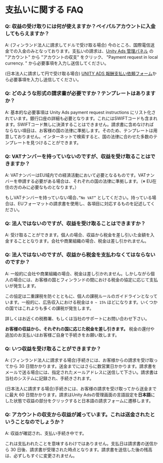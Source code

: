# 支払いに関する FAQ

### Q: 収益の受け取りには何が使えますか？ペイパルアカウントに入金してもらえますか？

A: 
(フィンランド法人に請求してドルで受け取る場合)
今のところ、国際電信送金での入金のみとなっております。支払いの請求は、[Unity Ads 管理パネル][1] の "アカウント" から "アカウントの収支" をクリック、 "Payment request in local currency. " から必要事項を入力し送信してください。

(日本法人に請求して円で受け取る場合)
[UNITY ADS 報酬支払い依頼フォーム](http://unityads.jp/payment_request/)から必要事項を入力し送信してください。

### Q: どのような形式の請求書が必要ですか？テンプレートはありますか？

A: 基本的な必要事項は Unity Ads payment request instructions にリスト化されています。銀行口座の詳細も必要となります。これにはSWIFTコードも含まれます。SWIFTコード無しに決済することはできません。請求書に含めなければならない項目は、お客様の国の法律に準拠します。そのため、テンプレートは用意しておりません。インターネットで検索すると、国の法律に合わせた多数のテンプレートを見つけることができます。

### Q: VATナンバーを持っていないのですが、収益を受け取ることはできますか？

A: VATナンバーはEU域内での経済活動において必要となるものです。VATナンバーを申請する必要がある場合は、それぞれの国の法律に準拠します。（※ EU在住の方のみに必要なものとなります。）

もしVATナンバーを持っていない場合、`”No VAT”` としてください。持っている場合は、EUフォーマットの請求書を使用し、各項目に対応するものを記述してください。

### Q: 法人ではないのですが、収益を受け取ることはできますか？

A: 受け取ることができます。個人の場合、収益から税金を差し引いた金額を入金することとなります。会社や商業組織の場合、税金は差し引かれません。

### Q: 法人ではないのですが、収益から税金を支払わなくてはならないのですか？

A: 一般的に会社や商業組織の場合、税金は差し引かれません。しかしながら個人の場合には、お客様の国とフィンランドの間における税金の協定に応じて支払いが発生します。

この協定は二重課税を防ぐとともに、個人の課税ルールのガイドラインとなっています。一般的に、広告収入における税金は `0 ~ 15%` ほどになります。いくつかの国ではこれよりも多くの課税が発生します。

詳しくはお近くの税務署、もしくは当社のサポートにお問い合わせ下さい。


**お客様の収益から、それぞれの国に応じた税金を差し引きます。**
税金の還付や追加のお支払いはお客様ご自身で手続きをお願い致します。

### Q: いつ収益を受け取ることができますか？

A: (フィンランド法人に請求する場合)手続きには、お客様からの請求を受け取ってから 30 日間かかります。送金までにはさらに数営業日かかります。請求書をメールで送る場合には、指定されたメールアドレスに送信して下さい。請求書は当社のシステムに記録され、手続きされます。

(日本法人に請求する場合)手続きには、お客様の請求を受け取ってから送金までに最大 60 日間かかります。請求はUnity Adsの管理画面の言語設定を**日本語**にした状態で収益の部分をクリックすると日本語の請求フォームに遷移します。

### Q: アカウントの収支から収益が減っています。これは送金されたということなのでしょうか？

A: 収益が確認され、支払い手続き中です。

これは支払われたことを意味するわけではありません。支払日は請求書の送信から 30 日後、請求書が受理された時点となります。請求書を送信した後の残高は、必ずしもすぐに変更されません。

[1]: https://unityads.unity3d.com/admin